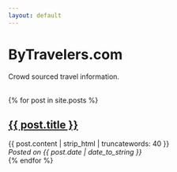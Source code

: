 ```yaml
---
layout: default
---
```


<h1>ByTravelers.com</h1>

Crowd sourced travel information.

<br/>

<div>
{% for post in site.posts %}
<a href="{{ post.url }}"><h2> {{ post.title }} </h2></a>
{{ post.content | strip_html | truncatewords: 40 }}
<br/>
<em>Posted on {{ post.date | date_to_string }}</em>
<br/>
{% endfor %}
</div>

